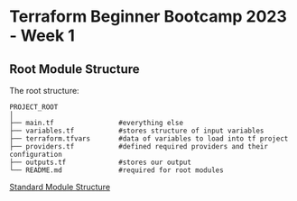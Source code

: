# Terraform Beginner Bootcamp 2023 - Week 1

## Root Module Structure

The root structure:

```
PROJECT_ROOT
│
├── main.tf                #everything else
├── variables.tf           #stores structure of input variables
├── terraform.tfvars       #data of variables to load into tf project
├── providers.tf           #defined required providers and their configuration
├── outputs.tf             #stores our output
└── README.md              #required for root modules
```


[Standard Module Structure](https://developer.hashicorp.com/terraform/language/modules/develop/structure)
